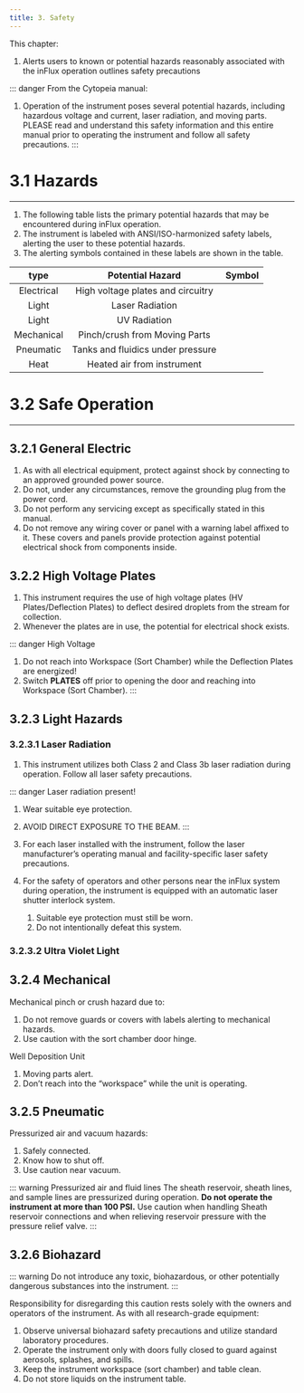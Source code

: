 ```yaml
--- 
title: 3. Safety
--- 
```


<!-- filename: manual-cytopeia-03-safety.md -->



This chapter:
1.  Alerts users to known or potential hazards reasonably associated with the inFlux operation outlines safety precautions

::: danger From the Cytopeia manual:
1.  Operation of the instrument poses several potential hazards, including hazardous voltage and current, laser radiation, and moving parts. PLEASE read and understand this safety information and this entire manual prior to operating the instrument and follow all safety precautions.
:::

# 3.1 Hazards
---

1.  The following table lists the primary potential hazards that may be encountered during inFlux operation.
1.  The instrument is labeled with ANSI/ISO-harmonized safety labels, alerting the user to these potential hazards.
1.  The alerting symbols contained in these labels are shown in the table.

|    type    |         Potential Hazard          | Symbol |
| :--------: | :-------------------------------: | :----: |
| Electrical | High voltage plates and circuitry |        |
|   Light    |          Laser Radiation          |        |
|   Light    |           UV Radiation            |        |
| Mechanical |   Pinch/crush from Moving Parts   |        |
| Pneumatic  | Tanks and fluidics under pressure |        |
|    Heat    |    Heated air from instrument     |        |


# 3.2 Safe Operation
---

## 3.2.1 General Electric

1.  As with all electrical equipment, protect against shock by connecting to an approved grounded power source.
1.  Do not, under any circumstances, remove the grounding plug from the power cord.
1.  Do not perform any servicing except as specifically stated in this manual.
1.  Do not remove any wiring cover or panel with a warning label affixed to it. These covers and panels provide protection against potential electrical shock from components inside.

## 3.2.2 High Voltage Plates

1.  This instrument requires the use of high voltage plates (HV Plates/Deflection Plates) to deflect desired droplets from the stream for collection. 
1.  Whenever the plates are in use, the potential for electrical shock exists.

::: danger High Voltage
1.  Do not reach into Workspace (Sort Chamber) while the Deflection Plates are energized!
2.  Switch **PLATES** off prior to opening the door and reaching into Workspace (Sort Chamber).
:::

## 3.2.3 Light Hazards

### 3.2.3.1 Laser Radiation

1.  This instrument utilizes both Class 2 and Class 3b laser radiation during operation. Follow all laser safety precautions.

::: danger Laser radiation present!
1.  Wear suitable eye protection.
1.  AVOID DIRECT EXPOSURE TO THE BEAM.
:::

1.  For each laser installed with the instrument, follow the laser manufacturer’s operating manual and facility-specific laser safety precautions.
1.  For the safety of operators and other persons near the inFlux system during operation, the instrument is equipped with an automatic laser shutter interlock system.
    1.  Suitable eye protection must still be worn.
    1.  Do not intentionally defeat this system.

### 3.2.3.2 Ultra Violet Light

## 3.2.4 Mechanical

Mechanical pinch or crush hazard due to:
1.  Do not remove guards or covers with labels alerting to mechanical hazards.
1.  Use caution with the sort chamber door hinge.

Well Deposition Unit
1.  Moving parts alert.
1.  Don’t reach into the “workspace” while the unit is operating.

## 3.2.5 Pneumatic

Pressurized air and vacuum hazards:
1.  Safely connected.
1.  Know how to shut off.
1.  Use caution near vacuum.

::: warning Pressurized air and fluid lines
The sheath reservoir, sheath lines, and sample lines are pressurized during operation. **Do not operate the instrument at more than 100 PSI.** Use caution when handling Sheath reservoir connections and when relieving reservoir pressure with the pressure relief valve.
:::

## 3.2.6 Biohazard

::: warning 
Do not introduce any toxic, biohazardous, or other potentially dangerous substances into the instrument.
:::

Responsibility for disregarding this caution rests solely with the owners and operators of the instrument. As with all research-grade equipment:
1.  Observe universal biohazard safety precautions and utilize standard laboratory procedures.
1.  Operate the instrument only with doors fully closed to guard against aerosols, splashes, and spills.
1.  Keep the instrument workspace (sort chamber) and table clean.
1.  Do not store liquids on the instrument table.

